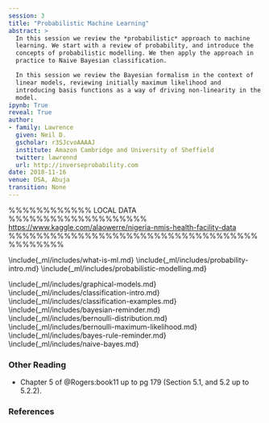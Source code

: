 ```yaml
---
session: 3
title: "Probabilistic Machine Learning"
abstract: >
  In this session we review the *probabilistic* approach to machine
  learning. We start with a review of probability, and introduce the
  concepts of probabilistic modelling. We then apply the approach in
  practice to Naive Bayesian classification.

  In this session we review the Bayesian formalism in the context of
  linear models, reviewing initially maximum likelihood and
  introducing basis functions as a way of driving non-linearity in the
  model.
ipynb: True
reveal: True
author:
- family: Lawrence
  given: Neil D.
  gscholar: r3SJcvoAAAAJ
  institute: Amazon Cambridge and University of Sheffield
  twitter: lawrennd
  url: http://inverseprobability.com
date: 2018-11-16
venue: DSA, Abuja
transition: None
---
```


%%%%%%%%%%%% LOCAL DATA %%%%%%%%%%%%%%%%%%%%
https://www.kaggle.com/alaowerre/nigeria-nmis-health-facility-data
%%%%%%%%%%%%%%%%%%%%%%%%%%%%%%%%%%%%%%%%%%%%


\include{_ml/includes/what-is-ml.md}
\include{_ml/includes/probability-intro.md}
\include{_ml/includes/probabilistic-modelling.md}

\include{_ml/includes/graphical-models.md}
\include{_ml/includes/classification-intro.md}
\include{_ml/includes/classification-examples.md}
\include{_ml/includes/bayesian-reminder.md}
\include{_ml/includes/bernoulli-distribution.md}
\include{_ml/includes/bernoulli-maximum-likelihood.md}
\include{_ml/includes/bayes-rule-reminder.md}
\include{_ml/includes/naive-bayes.md}

### Other Reading

* Chapter 5 of @Rogers:book11 up to pg 179 (Section 5.1, and 5.2 up to 5.2.2).

### References

